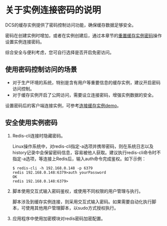 # 关于实例连接密码的说明<a name="ZH-CN_TOPIC_0157078204"></a>

DCS的缓存实例提供了密码控制访问功能，确保缓存数据足够安全。

密码在创建实例时增加，或者在实例创建后，通过本章节的[重置缓存实例密码](重置缓存实例密码.md)操作设置实例连接密码。

综合安全与便利考虑，您可自行选择是否开启免密访问。

## 使用密码控制访问的场景<a name="section11131227192818"></a>

-   对于生产环境的系统，特别是含有用户等重要信息的缓存实例，建议开启密码访问控制。
-   对于缓存实例开启了公网访问，需要设立连接密码，增强实例数据的安全。

设置密码后的客户端连接实例，可参考[连接缓存实例demo](Redis连接约束.md)。

## 安全使用实例密码<a name="section4863101016391"></a>

1.  Redis-cli连接时隐藏密码。

    Linux操作系统中，对redis-cli指定-a选项并携带密码，则在系统日志以及history记录中会保留密码信息，容易被他人获取。建议执行redis-cli命令时不指定-a选项，等连接上Redis后，输入auth命令完成鉴权。如下示例：

    ```
    $ redis-cli -h 192.168.0.148 -p 6379
    redis 192.168.0.148:6379>auth yourPassword
    OK
    redis 192.168.0.148:6379>
    ```

2.  脚本使用交互式输入密码鉴权，或使用不同权限的用户管理与执行。

    脚本涉及到缓存实例连接，则采用交互式输入密码。如果需要自动化执行脚本，可使用其他用户管理脚本，以sudo方式授权执行。

3.  应用程序中使用加密模块对redis密码加密配置。

